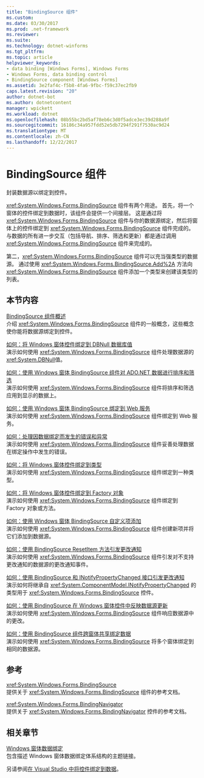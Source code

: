 ```yaml
---
title: "BindingSource 组件"
ms.custom: 
ms.date: 03/30/2017
ms.prod: .net-framework
ms.reviewer: 
ms.suite: 
ms.technology: dotnet-winforms
ms.tgt_pltfrm: 
ms.topic: article
helpviewer_keywords:
- data binding [Windows Forms], Windows Forms
- Windows Forms, data binding control
- BindingSource component [Windows Forms]
ms.assetid: 3e2faf4c-f5b8-4fa6-9fbc-f59c37ec2fb9
caps.latest.revision: "20"
author: dotnet-bot
ms.author: dotnetcontent
manager: wpickett
ms.workload: dotnet
ms.openlocfilehash: 08b55bc2bd5af78eb6c3d0f5adce3ec39d288a9f
ms.sourcegitcommit: 16186c34a957fdd52e5db7294f291f7530ac9d24
ms.translationtype: MT
ms.contentlocale: zh-CN
ms.lasthandoff: 12/22/2017
---
```

# <a name="bindingsource-component"></a>BindingSource 组件
封装数据源以绑定到控件。  
  
 <xref:System.Windows.Forms.BindingSource> 组件有两个用途。 首先，将一个窗体的控件绑定到数据时，该组件会提供一个间接层。 这是通过将 <xref:System.Windows.Forms.BindingSource> 组件与你的数据源绑定，然后将窗体上的控件绑定到 <xref:System.Windows.Forms.BindingSource> 组件完成的。 与数据的所有进一步交互（包括导航、排序、筛选和更新）都是通过调用 <xref:System.Windows.Forms.BindingSource> 组件来完成的。  
  
 第二，<xref:System.Windows.Forms.BindingSource> 组件可以充当强类型的数据源。 通过使用 <xref:System.Windows.Forms.BindingSource.Add%2A> 方法向 <xref:System.Windows.Forms.BindingSource> 组件添加一个类型来创建该类型的列表。  
  
## <a name="in-this-section"></a>本节内容  
 [BindingSource 组件概述](../../../../docs/framework/winforms/controls/bindingsource-component-overview.md)  
 介绍 <xref:System.Windows.Forms.BindingSource> 组件的一般概念，这些概念使你能将数据源绑定到控件。  
  
 [如何：将 Windows 窗体控件绑定到 DBNull 数据库值](../../../../docs/framework/winforms/controls/how-to-bind-windows-forms-controls-to-dbnull-database-values.md)  
 演示如何使用 <xref:System.Windows.Forms.BindingSource> 组件处理数据源的 <xref:System.DBNull>值。  
  
 [如何：使用 Windows 窗体 BindingSource 组件对 ADO.NET 数据进行排序和筛选](../../../../docs/framework/winforms/controls/sort-and-filter-ado-net-data-with-wf-bindingsource-component.md)  
 演示如何使用 <xref:System.Windows.Forms.BindingSource> 组件将排序和筛选应用到显示的数据上。  
  
 [如何：使用 Windows 窗体 BindingSource 绑定到 Web 服务](../../../../docs/framework/winforms/controls/how-to-bind-to-a-web-service-using-the-windows-forms-bindingsource.md)  
 演示如何使用 <xref:System.Windows.Forms.BindingSource> 组件绑定到 Web 服务。  
  
 [如何：处理因数据绑定而发生的错误和异常](../../../../docs/framework/winforms/controls/how-to-handle-errors-and-exceptions-that-occur-with-databinding.md)  
 演示如何使用 <xref:System.Windows.Forms.BindingSource> 组件妥善处理数据在绑定操作中发生的错误。  
  
 [如何：将 Windows 窗体控件绑定到类型](../../../../docs/framework/winforms/controls/how-to-bind-a-windows-forms-control-to-a-type.md)  
 演示如何使用 <xref:System.Windows.Forms.BindingSource> 组件绑定到一种类型。  
  
 [如何：将 Windows 窗体控件绑定到 Factory 对象](../../../../docs/framework/winforms/controls/how-to-bind-a-windows-forms-control-to-a-factory-object.md)  
 演示如何使用 <xref:System.Windows.Forms.BindingSource> 组件绑定到 Factory 对象或方法。  
  
 [如何：使用 Windows 窗体 BindingSource 自定义项添加](../../../../docs/framework/winforms/controls/how-to-customize-item-addition-with-the-windows-forms-bindingsource.md)  
 演示如何使用 <xref:System.Windows.Forms.BindingSource> 组件创建新项并将它们添加到数据源。  
  
 [如何：使用 BindingSource ResetItem 方法引发更改通知](../../../../docs/framework/winforms/controls/how-to-raise-change-notifications-using-the-bindingsource-resetitem-method.md)  
 演示如何使用 <xref:System.Windows.Forms.BindingSource> 组件引发对不支持更改通知的数据源的更改通知事件。  
  
 [如何：使用 BindingSource 和 INotifyPropertyChanged 接口引发更改通知](../../../../docs/framework/winforms/controls/raise-change-notifications--bindingsource.md)  
 演示如何将继承自 <xref:System.ComponentModel.INotifyPropertyChanged> 的类型用于 <xref:System.Windows.Forms.BindingSource> 控件。  
  
 [如何：使用 BindingSource 在 Windows 窗体控件中反映数据源更新](../../../../docs/framework/winforms/controls/reflect-data-source-updates-in-a-wf-control-with-the-bindingsource.md)  
 演示如何使用 <xref:System.Windows.Forms.BindingSource> 组件响应数据源中的更改。  
  
 [如何：使用 BindingSource 组件跨窗体共享绑定数据](../../../../docs/framework/winforms/controls/how-to-share-bound-data-across-forms-using-the-bindingsource-component.md)  
 演示如何使用 <xref:System.Windows.Forms.BindingSource> 将多个窗体绑定到相同的数据源。  
  
## <a name="reference"></a>参考  
 <xref:System.Windows.Forms.BindingSource>  
 提供关于 <xref:System.Windows.Forms.BindingSource> 组件的参考文档。  
  
 <xref:System.Windows.Forms.BindingNavigator>  
 提供关于 <xref:System.Windows.Forms.BindingNavigator> 控件的参考文档。  
  
## <a name="related-sections"></a>相关章节  
 [Windows 窗体数据绑定](../../../../docs/framework/winforms/windows-forms-data-binding.md)  
 包含描述 Windows 窗体数据绑定体系结构的主题链接。  
  
 另请参阅[在 Visual Studio 中将控件绑定到数据](/visualstudio/data-tools/bind-controls-to-data-in-visual-studio)。
